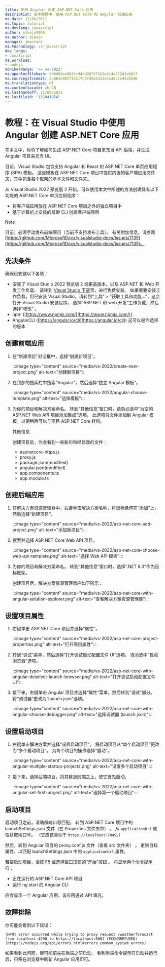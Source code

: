 ```yaml
---
title: 使用 Angular 创建 ASP.NET Core 应用
description: 在本教程中，使用 ASP.NET Core 和 Angular 创建应用
ms.date: 11/08/2021
ms.topic: tutorial
ms.devlang: javascript
author: mikejo5000
ms.author: mikejo
manager: jmartens
ms.technology: vs-javascript
dev_langs:
- JavaScript
ms.workload:
- nodejs
monikerRange: '>= vs-2022'
ms.openlocfilehash: 50bd68ea9835c94dd20737162e414a37241a9d17
ms.sourcegitcommit: ac681e983f3b217c3fd9d2a31e3a3ddcc4dd3546
ms.translationtype: HT
ms.contentlocale: zh-CN
ms.lasthandoff: 11/09/2021
ms.locfileid: "132041954"
---
```

# <a name="tutorial-create-an-aspnet-core-app-with-angular-in-visual-studio"></a>教程：在 Visual Studio 中使用 Angular 创建 ASP.NET Core 应用

在本文中，你将了解如何生成 ASP.NET Core 项目来充当 API 后端，并生成 Angular 项目来充当 UI。

目前，Visual Studio 包含支持 Angular 和 React 的 ASP.NET Core 单页应用程序 (SPA) 模板。 这些模板在 ASP.NET Core 项目中提供内置的客户端应用文件夹，其中包含每个框架的基本文件和文件夹。

从 Visual Studio 2022 预览版 2 开始，可以使用本文中所述的方法创建具有以下功能的 ASP.NET Core 单页应用程序：

- 将客户端应用放在 ASP.NET Core 项目之外的独立项目中
- 基于计算机上安装的框架 CLI 创建客户端项目

>[!NOTE]
> 目前，必须手动发布前端项目（当前不支持发布工具）。 有关附加信息，请参阅 [https://github.com/MicrosoftDocs/visualstudio-docs/issues/7135](https://github.com/MicrosoftDocs/visualstudio-docs/issues/7135)。

## <a name="prerequisites"></a>先决条件

确保已安装以下各项：

- 安装了 Visual Studio 2022 预览版 2 或更高版本，以及 ASP.NET 和 Web 开发工作负载。 请转到 [Visual Studio 下载](https://visualstudio.microsoft.com/downloads/)页，进行免费安装。
  如果需要安装工作负载，但已安装 Visual Studio，请转到“工具” > “获取工具和功能...”，这会打开 Visual Studio 安装程序。 选择“ASP.NET 和 web 开发”工作负载，然后选择“修改” 。
- npm ([https://www.npmjs.com/](https://www.npmjs.com/)) 
- AngularCLI ([https://angular.io/cli](https://angular.io/cli)) 这可以是你选择的版本

## <a name="create-the-frontend-app"></a>创建前端应用

1. 在“新建项目”对话框中，选择“创建新项目”。 

   :::image type="content" source="media/vs-2022/create-new-project.png" alt-text="创建新项目":::

1. 在顶部的搜索栏中搜索“Angular”，然后选择“独立 Angular 模板”。

   :::image type="content" source="media/vs-2022/angular-choose-template.png" alt-text="选择模板":::

1. 为你的项目和解决方案命名。 转到“其他信息”窗口时，请务必选中“为空的 ASP.NET Web API 项目添加集成”选项。  此选项将文件添加到 Angular 模板，以便稍后可以与项目 ASP.NET Core 挂钩。

   其他信息

   创建项目后，你会看到一些新的和经修改的文件：

   - aspnetcore-https.js
   - proxy.js
   - package.json(modified)
   - angular.json(modified)
   - app.components.ts
   - app.module.ts

## <a name="create-the-backend-app"></a>创建后端应用

1. 在解决方案资源管理器中，右键单击解决方案名称，将鼠标悬停在“添加”上，然后选择“新建项目”。  

   :::image type="content" source="media/vs-2022/asp-net-core-add-project.png" alt-text="添加新项目":::

1. 搜索并选择 ASP.NET Core Web API 项目。
 
   :::image type="content" source="media/vs-2022/asp-net-core-choose-web-api-template.png" alt-text="选择 Web API 模板":::

1. 为你的项目和解决方案命名。 转到“其他信息”窗口时，选择“.NET 6.0”作为目标框架。 

   创建项目后，解决方案资源管理器应如下所示：

   :::image type="content" source="media/vs-2022/asp-net-core-with-angular-solution-explorer.png" alt-text="查看解决方案资源管理器":::

## <a name="set-the-project-properties"></a>设置项目属性

1. 右键单击 ASP.NET Core 项目并选择“属性”。

   :::image type="content" source="media/vs-2022/asp-net-core-project-properties.png" alt-text="打开项目属性"::: 
 
1. 转到“调试”菜单，然后选择“打开调试启动配置文件 UI”选项。 取消选中“启动浏览器”选项。

   :::image type="content" source="media/vs-2022/asp-net-core-with-angular-deselect-launch-browser.png" alt-text="打开调试启动配置文件 UI"::: 

1. 接下来，右键单击 Angular 项目并选择“属性”菜单，然后转到“调试”部分。  将“调试器”更改为“launch.json”选项。
 
   :::image type="content" source="media/vs-2022/asp-net-core-with-angular-choose-debugger.png" alt-text="选择调试器 (launch.json)":::

## <a name="set-the-startup-project"></a>设置启动项目

1. 右键单击解决方案并选择“设置启动项目”。 将启动项目从“单个启动项目”更改为“多个启动项目”。 为每个项目的操作选择“启动”。

   :::image type="content" source="media/vs-2022/asp-net-core-with-angular-multiple-startup-projects.png" alt-text="设置多个启动项目":::
  
1. 接下来，选择后端项目，将其移到前端之上，使它首先启动。

   :::image type="content" source="media/vs-2022/asp-net-core-with-angular-set-first-project.png" alt-text="选择第一个启动项目":::

## <a name="start-the-project"></a>启动项目

启动项目之前，请确保端口号匹配。 转到 ASP.NET Core 项目中的 launchSettings.json 文件（在 Properties 文件夹中） 。 从 `applicationUrl` 属性获取端口号。 （它应该类似于 `https://localhost:7049`。）

然后，转到 Angular 项目的 proxy.conf.js 文件（查看 src 文件夹） 。 更新目标属性，以匹配 launchSettings.json 中的 `applicationUrl` 属性。

若要启动项目，请按 F5 或选择窗口顶部的“开始”按钮 。 将显示两个命令提示符：

- 正在运行的 ASP.NET Core API 项目
- 运行 ng start 的 Angular CLI

应会显示一个 Angular 应用，该应用通过 API 填充。

## <a name="troubleshooting"></a>故障排除

你可能会看到以下错误：

```
[HPM] Error occurred while trying to proxy request /weatherforecast from localhost:4200 to https://localhost:5001 (ECONNREFUSED) (https://nodejs.org/api/errors.html#errors_common_system_errors)
```

如果看到此问题，很可能前端在后端之前启动。 看到后端命令提示符启动并运行后，只需在浏览器中刷新 Angular 应用即可。
